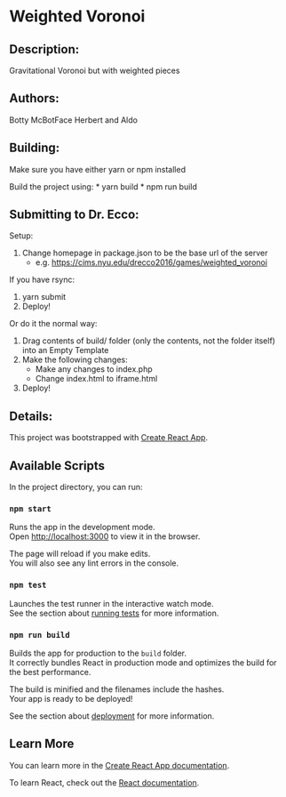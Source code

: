# Weighted Voronoi

## Description:

Gravitational Voronoi but with weighted pieces

## Authors:

Botty McBotFace
Herbert and Aldo

## Building:

Make sure you have either yarn or npm installed

Build the project using:
    * yarn build
    * npm run build

## Submitting to Dr. Ecco:

Setup:
1. Change homepage in package.json to be the base url of the server
    * e.g. https://cims.nyu.edu/drecco2016/games/weighted_voronoi

If you have rsync:
1. yarn submit
2. Deploy!

Or do it the normal way:
1. Drag contents of build/ folder (only the contents, not the folder itself) into an Empty Template
2. Make the following changes:
    * Make any changes to index.php
    * Change index.html to iframe.html
3. Deploy!

## Details:

This project was bootstrapped with [Create React App](https://github.com/facebook/create-react-app).

## Available Scripts

In the project directory, you can run:

### `npm start`

Runs the app in the development mode.<br>
Open [http://localhost:3000](http://localhost:3000) to view it in the browser.

The page will reload if you make edits.<br>
You will also see any lint errors in the console.

### `npm test`

Launches the test runner in the interactive watch mode.<br>
See the section about [running tests](https://facebook.github.io/create-react-app/docs/running-tests) for more information.

### `npm run build`

Builds the app for production to the `build` folder.<br>
It correctly bundles React in production mode and optimizes the build for the best performance.

The build is minified and the filenames include the hashes.<br>
Your app is ready to be deployed!

See the section about [deployment](https://facebook.github.io/create-react-app/docs/deployment) for more information.

## Learn More

You can learn more in the [Create React App documentation](https://facebook.github.io/create-react-app/docs/getting-started).

To learn React, check out the [React documentation](https://reactjs.org/).
